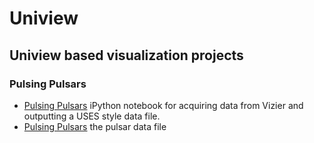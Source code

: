 Uniview
=======

<h2>Uniview based visualization projects</h2>
<h3>Pulsing Pulsars</h3>
<ul>
  <li>
    <a href=http://nbviewer.ipython.org/github/marksubbarao/Uniview/blob/master/Pulsing%20Pulsars.ipynb>Pulsing Pulsars</a> iPython notebook for acquiring data from Vizier and outputting a USES style data file.
  </li>
  <li>
    <a href=http://nbviewer.ipython.org/github/marksubbarao/Uniview/blob/master/Pulsing%20Pulsars.ipynb>Pulsing Pulsars</a> the pulsar data file
  </li>
</ul>
